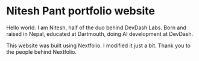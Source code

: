 # Nitesh Pant portfolio website

Hello world. I am Nitesh, half of the duo behind DevDash Labs. Born and raised in Nepal, educated at Dartmouth, doing AI development at DevDash. 

This website was built using Nextfolio. I modified it just a bit. Thank you to the people behind Nextfolio. 
